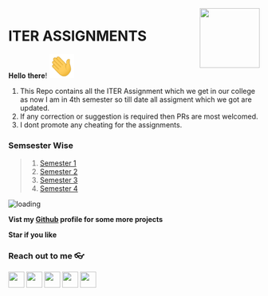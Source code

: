 <img src="https://www.pikpng.com/pngl/b/163-1630185_s-o-a-university-siksha-o-anusandhan-university.png" align="right" width="120" height="120"/>

# ITER ASSIGNMENTS
𝐇𝐞𝐥𝐥𝐨 𝐭𝐡𝐞𝐫𝐞! <img src="https://raw.githubusercontent.com/ABSphreak/ABSphreak/master/gifs/Hi.gif" width="50px">
<ol>
  <li>This Repo contains all the ITER Assignment which we get in our college as now I am in 4th semester so till date all assigment which we got are updated.</li>
  <li>If any correction or suggestion is required then PRs are most welcomed.</li>
  <li>I dont promote any cheating for the assignments.</li>
</ol>

### Semsester Wise
> 1. [Semester 1](https://github.com/RiturajGupta21/ITER-ASSIGNMENTS/tree/master/Sem-1)
> 2. [Semester 2](https://github.com/RiturajGupta21/ITER-ASSIGNMENTS/tree/master/Sem-2)
> 3. [Semester 3](https://github.com/RiturajGupta21/ITER-ASSIGNMENTS/tree/master/Sem-3)
> 4. [Semester 4](https://github.com/RiturajGupta21/ITER-ASSIGNMENTS/tree/master/Sem-4)
> 

![loading](https://github.githubassets.com/images/spinners/octocat-spinner-64.gif)

<b>Vist my <a href="https://github.com/riturajgupta21">Github</a> profile for some more projects</b>

<b>Star if you like</b>

### Reach out to me 👓
<a href="https://www.linkedin.com/in/rituraj-gupta-222334192"><img src="https://i.ibb.co/Kx2GSrT/linkedin.png" width="32px" height="32px"></a>
<a href="https://github.com/riturajgupta21"><img src="https://cdn.iconscout.com/icon/free/png-256/github-108-438008.png" width="32px" height="32px"></a>
<a href="https://twitter.com/guptarituraj01"><img src="https://i.ibb.co/kmgQVyW/twitter.png" width="32px" height="32px"></a>
<a href="https://www.instagram.com/_rituraj10_/"><img src="https://f0.pngfuel.com/png/605/658/black-and-white-instagram-logo-logo-black-and-white-instagram-logo-png-clip-art-thumbnail.png" width="32px" height="32px"></a> 
<a href="https://www.facebook.com/rituraj2110"><img src="https://i.ibb.co/zmYNW4p/facebook.png" width="32px" height="32px"></a>
